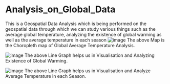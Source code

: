 # Analysis_on_Global_Data 
This is a Geospatial Data Analysis which is being performed on the geospatial data through which we can study various things such as the average global temperature, analyzing the existence of global warming as well as the average temperature in each season
![image](https://github.com/kansetejas/Analysis_on_Global_Data/assets/140308686/fbfdd727-f57e-454e-bfa2-d125217f0dc2)
The above Map is the Choropleth map of Global Average Temperature Analysis.

![image](https://github.com/kansetejas/Analysis_on_Global_Data/assets/140308686/dc138b90-e141-492a-bfe0-c388ed6b0f27)
The above Line Graph helps us in Visualisation and Analyzing Existence of Global Warming.

![image](https://github.com/kansetejas/Analysis_on_Global_Data/assets/140308686/de17714a-daa7-4bfc-9c9b-6ae0c0f9f676)
The above Line Graph helps us in Visualisation and  Analyze Average Temperature in each Season.

